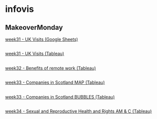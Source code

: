 # infovis


## MakeoverMonday

[week31 - UK Visits (Google Sheets)](https://sivnisky.github.io/infovis/MakeOverMonday.html)
##
[week31 - UK Visits (Tableau)](https://sivnisky.github.io/infovis/MakeOverMondayW31Tableau.html)
##
[week32 - Benefits of remote work (Tableau)](https://sivnisky.github.io/infovis/BenefitsOfRemoteWorkTableau.html)
##
[week33 - Companies in Scotland MAP (Tableau)](https://sivnisky.github.io/infovis/CompaniesScotlandMap(Tableau).html)
##
[week33 - Companies in Scotland BUBBLES (Tableau)](https://sivnisky.github.io/infovis/CompaniesInScotlandBubble(Tableau).html)
##
[week34 - Sexual and Reproductive Health and Rights AM & C (Tableau)](https://sivnisky.github.io/infovis/MOMW34.html)

